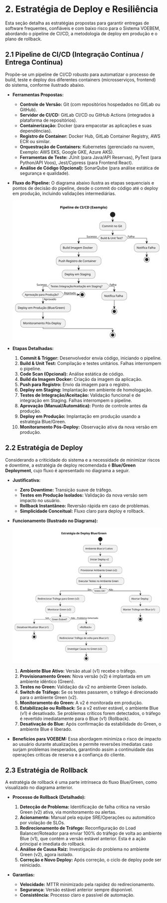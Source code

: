 # 2. Estratégia de Deploy e Resiliência

Esta seção detalha as estratégias propostas para garantir entregas de software frequentes, confiáveis e com baixo risco para o Sistema VOEBEM, abordando o pipeline de CI/CD, a metodologia de deploy em produção e o plano de rollback.

## 2.1 Pipeline de CI/CD (Integração Contínua / Entrega Contínua)

Propõe-se um pipeline de CI/CD robusto para automatizar o processo de build, teste e deploy dos diferentes containers (microsserviços, frontend) do sistema, conforme ilustrado abaixo.

*   **Ferramentas Propostas:**
    *   **Controle de Versão:** Git (com repositórios hospedados no GitLab ou GitHub).
    *   **Servidor de CI/CD:** GitLab CI/CD ou GitHub Actions (integrados à plataforma de repositórios).
    *   **Containerização:** Docker (para empacotar as aplicações e suas dependências).
    *   **Registro de Container:** Docker Hub, GitLab Container Registry, AWS ECR ou similar.
    *   **Orquestração de Containers:** Kubernetes (gerenciado na nuvem, Exemplo: AWS EKS, Google GKE, Azure AKS).
    *   **Ferramentas de Teste:** JUnit (para Java/API Reservas), PyTest (para Python/API Voos), Jest/Cypress (para Frontend React).
    *   **Análise de Código (Opcional):** SonarQube (para análise estática de segurança e qualidade).

*   **Fluxo do Pipeline:** O diagrama abaixo ilustra as etapas sequenciais e pontos de decisão do pipeline, desde o commit do código até o deploy em produção, incluindo validações intermediárias.

    ![Diagrama do Pipeline de CI/CD](../assets/diagrama-cicd.svg)

*   **Etapas Detalhadas:**
    1.  **Commit & Trigger:** Desenvolvedor envia código, iniciando o pipeline.
    2.  **Build & Unit Test:** Compilação e testes unitários. Falhas interrompem o pipeline.
    3.  **Code Scan (Opcional):** Análise estática de código.
    4.  **Build da Imagem Docker:** Criação da imagem da aplicação.
    5.  **Push para Registro:** Envio da imagem para o registro.
    6.  **Deploy em Staging:** Implantação em ambiente de homologação.
    7.  **Testes de Integração/Aceitação:** Validação funcional e de integração em Staging. Falhas interrompem o pipeline.
    8.  **Aprovação (Manual/Automática):** Ponto de controle antes da produção.
    9.  **Deploy em Produção:** Implantação em produção usando a estratégia Blue/Green.
    10. **Monitoramento Pós-Deploy:** Observação ativa da nova versão em produção.

## 2.2 Estratégia de Deploy

Considerando a criticidade do sistema e a necessidade de minimizar riscos e downtime, a estratégia de deploy recomendada é **Blue/Green Deployment**, cujo fluxo é apresentado no diagrama a seguir.

*   **Justificativa:**
    *   **Zero Downtime:** Transição suave de tráfego.
    *   **Testes em Produção Isolados:** Validação da nova versão sem impacto no usuário.
    *   **Rollback Instantâneo:** Reversão rápida em caso de problemas.
    *   **Simplicidade Conceitual:** Fluxo claro para deploy e rollback.

*   **Funcionamento (Ilustrado no Diagrama):**

    ![Diagrama da Estratégia Blue/Green](../assets/diagrama-bluegreen.svg)

    1.  **Ambiente Blue Ativo:** Versão atual (v1) recebe o tráfego.
    2.  **Provisionamento Green:** Nova versão (v2) é implantada em um ambiente idêntico (Green).
    3.  **Testes no Green:** Validação da v2 no ambiente Green isolado.
    4.  **Switch de Tráfego:** Se os testes passarem, o tráfego é direcionado para o ambiente Green (v2).
    5.  **Monitoramento do Green:** A v2 é monitorada em produção.
    6.  **Estabilização ou Rollback:** Se a v2 estiver estável, o ambiente Blue (v1) é desativado. Se problemas críticos forem detectados, o tráfego é revertido imediatamente para o Blue (v1) (Rollback).
    7.  **Desativação do Blue:** Após confirmação da estabilidade do Green, o ambiente Blue é liberado.

*   **Benefícios para VOEBEM:** Essa abordagem minimiza o risco de impacto ao usuário durante atualizações e permite reversões imediatas caso surjam problemas inesperados, garantindo assim a continuidade das operações críticas de reserva e a confiança do cliente.

## 2.3 Estratégia de Rollback

A estratégia de rollback é uma parte intrínseca do fluxo Blue/Green, como visualizado no diagrama anterior.

*   **Processo de Rollback (Detalhado):**
    1.  **Detecção de Problema:** Identificação de falha crítica na versão Green (v2) ativa, via monitoramento ou alertas.
    2.  **Acionamento:** Manual pela equipe SRE/Operações ou automático por violação de SLOs.
    3.  **Redirecionamento de Tráfego:** Reconfiguração do Load Balancer/Roteador para enviar 100% do tráfego de volta ao ambiente Blue (v1), que contém a versão estável anterior. Esta é a ação principal e imediata do rollback.
    4.  **Análise de Causa Raiz:** Investigação do problema no ambiente Green (v2), agora isolado.
    5.  **Correção e Novo Deploy:** Após correção, o ciclo de deploy pode ser reiniciado.

*   **Garantias:**
    *   **Velocidade:** MTTR minimizado pela rapidez do redirecionamento.
    *   **Segurança:** Versão estável anterior sempre disponível.
    *   **Consistência:** Processo claro e passível de automação.
